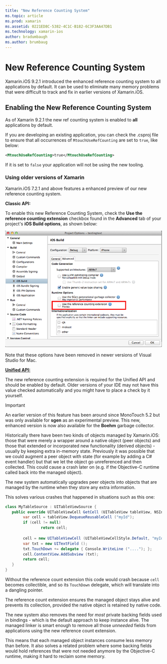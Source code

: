 ```yaml
---
title: "New Reference Counting System"
ms.topic: article
ms.prod: xamarin
ms.assetid: 0221ED8C-5382-4C1C-B182-6C3F3AA47DB1
ms.technology: xamarin-ios
author: bradumbaugh
ms.author: brumbaug
---
```


# New Reference Counting System

Xamarin.iOS 9.2.1 introduced the enhanced reference counting system to all applications by default. It can be used to eliminate many memory problems that were difficult to track and fix in earlier versions of Xamarin.iOS.

## Enabling the New Reference Counting System

As of Xamarin 9.2.1 the new ref counting system is enabled to **all** applications by default.

If you are developing an existing application, you can check the .csproj file to ensure that all occurrences of `MtouchUseRefCounting` are set to `true`, like below:

```xml
<MtouchUseRefCounting>true</MtouchUseRefCounting>
```

If it is set to `false` your application will not be using the new tooling.

### Using older versions of Xamarin

Xamarin.iOS 7.2.1 and above features a enhanced preview of our new reference counting system.

**Classic API:**

To enable this new Reference Counting System, check the **Use the reference counting extension** checkbox found in the **Advanced** tab of your project's **iOS Build options**, as shown below: 

[![](newrefcount-images/image1.png "Enable the new Reference Counting System")](newrefcount-images/image1.png#lightbox)

Note that these options have been removed in newer versions of Visual Studio for Mac.

 **[Unified API:](~/cross-platform/macios/unified/index.md)**

 The new reference counting extension is required for the Unified API and should be enabled by default. Older versions of your IDE may not have this value checked automatically and you might have to place a check by it yourself.

	
> [!IMPORTANT]
> An earlier version of this feature has been around since MonoTouch 5.2 but was only available for **sgen** as an experimental preview. This new, enhanced version is now also available for the **Boehm** garbage collector.


Historically there have been two kinds of objects managed by Xamarin.iOS: those
	that were merely a wrapper around a native object (peer objects) and those that
	extended or incorporated new functionality (derived objects) - usually by keeping
	extra in-memory state. Previously it was possible that we could augment a peer
	object with state (for example by adding a C# event handler) but that we let the
	object go unreferenced and then collected. This could cause a crash later
	on (e.g. if the Objective-C runtime called back into the managed object).

The new system automatically upgrades peer objects into objects that are
	managed by the runtime when they store any extra information.

This solves various crashes that happened in situations such as this one:

```csharp
class MyTableSource : UITableViewSource {
   public override UITableViewCell GetCell (UITableView tableView, NSIndexPath indexPath) {
        var cell = tableView.DequeueReusableCell ("myId");
        if (cell != null)
                return cell;

        cell = new UITableViewCell (UITableViewCellStyle.Default, "myId");
        var txt = new UITextField ();
        txt.TouchDown += delegate { Console.WriteLine ("...."); };
        cell.ContentView.AddSubview (txt);
        return cell;
   }
}
```

Without the reference count extension this code would crash because `cell`
	becomes collectible, and so its `TouchDown` delegate, which will translate 
	into a dangling pointer.

The reference count extension ensures the managed object stays alive and prevents
	its collection, provided the native object is retained by native code.

The new system also removes the need for *most* private backing fields used in 
	bindings - which is the default approach to keep instance alive. 
	The managed linker is smart enough to remove all those *unneeded* fields from 
	applications using the new reference count extension.

This means that each managed object instances consume less memory than before. 
	It also solves a related problem where some backing fields would hold references that 
	were not needed anymore by the Objective-C runtime, making it hard to reclaim 
	some memory.
